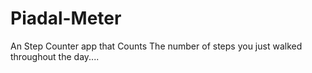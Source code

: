 # Piadal-Meter
An Step Counter app that Counts The number of steps you just walked throughout the day....
